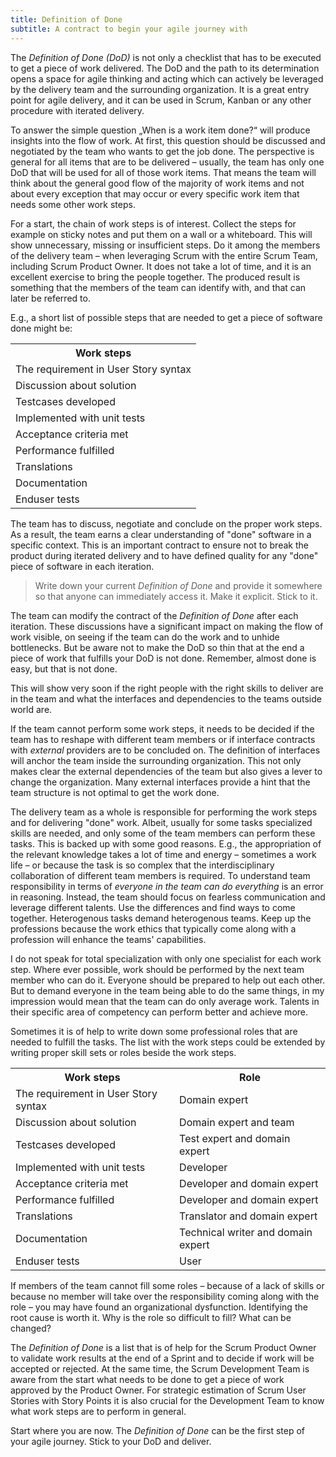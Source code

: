 ```yaml
---
title: Definition of Done
subtitle: A contract to begin your agile journey with
---
```


The _Definition of Done (DoD)_ is not only a checklist that has to be executed to get a piece of work delivered. The DoD and the path to its determination opens a space for agile thinking and acting which can actively be leveraged by the delivery team and the surrounding organization. It is a great entry point for agile delivery, and it can be used in Scrum, Kanban or any other procedure with iterated delivery.

To answer the simple question „When is a work item done?“ will produce insights into the flow of work. At first, this question should be discussed and negotiated by the team who wants to get the job done. The perspective is general for all items that are to be delivered – usually, the team has only one DoD that will be used for all of those work items. That means the team will think about the general good flow of the majority of work items and not about every exception that may occur or every specific work item that needs some other work steps.

For a start, the chain of work steps is of interest. Collect the steps for example on sticky notes and put them on a wall or a whiteboard. This will show unnecessary, missing or insufficient steps. Do it among the members of the delivery team – when leveraging Scrum with the entire Scrum Team, including Scrum Product Owner. It does not take a lot of time, and it is an excellent exercise to bring the people together. The produced result is something that the members of the team can identify with, and that can later be referred to.

E.g., a short list of possible steps that are needed to get a piece of software done might be:

<table>
<tr>
<th>Work steps</th>
</tr>
<tr>
<td>The requirement in User Story syntax</td>
</tr>
<tr>
<td>Discussion about solution</td>
</tr>
<tr>
<td>Testcases developed</td>
</tr>
<tr>
<td>Implemented with unit tests</td>
</tr>
<tr>
<td>Acceptance criteria met</td>
</tr>
<tr>
<td>Performance fulfilled</td>
</tr>
<tr>
<td>Translations</td>
</tr>
<tr>
<td>Documentation</td>
</tr>
<tr>
<td>Enduser tests</td>
</tr>
</table>

The team has to discuss, negotiate and conclude on the proper work steps. As a result, the team earns a clear understanding of "done" software in a specific context. This is an important contract to ensure not to break the product during iterated delivery and to have defined quality for any "done" piece of software in each iteration.

> Write down your current _Definition of Done_ and provide it somewhere so that anyone can immediately access it. Make it explicit. Stick to it.

The team can modify the contract of the _Definition of Done_ after each iteration. These discussions have a significant impact on making the flow of work visible, on seeing if the team can do the work and to unhide bottlenecks. But be aware not to make the DoD so thin that at the end a piece of work that fulfills your DoD is not done. Remember, almost done is easy, but that is not done.

This will show very soon if the right people with the right skills to deliver are in the team and what the interfaces and dependencies to the teams outside world are.

If the team cannot perform some work steps, it needs to be decided if the team has to reshape with different team members or if interface contracts with _external_ providers are to be concluded on. The definition of interfaces will anchor the team inside the surrounding organization. This not only makes clear the external dependencies of the team but also gives a lever to change the organization. Many external interfaces provide a hint that the team structure is not optimal to get the work done.

The delivery team as a whole is responsible for performing the work steps and for delivering "done" work. Albeit, usually for some tasks specialized skills are needed, and only some of the team members can perform these tasks. This is backed up with some good reasons. E.g., the appropriation of the relevant knowledge takes a lot of time and energy – sometimes a work life – or because the task is so complex that the interdisciplinary collaboration of different team members is required. To understand team responsibility in terms of _everyone in the team can do everything_ is an error in reasoning. Instead, the team should focus on fearless communication and leverage different talents. Use the differences and find ways to come together. Heterogenous tasks demand heterogenous teams. Keep up the professions because the work ethics that typically come along with a profession will enhance the teams' capabilities.

I do not speak for total specialization with only one specialist for each work step. Where ever possible, work should be performed by the next team member who can do it. Everyone should be prepared to help out each other. But to demand everyone in the team being able to do the same things, in my impression would mean that the team can do only average work. Talents in their specific area of competency can perform better and achieve more.

Sometimes it is of help to write down some professional roles that are needed to fulfill the tasks. The list with the work steps could be extended by writing proper skill sets or roles beside the work steps.

<table>
<tr>
<th>Work steps</th><th>Role</th>
</tr>
<tr>
<td>The requirement in User Story syntax</td><td>Domain expert</td>
</tr>
<tr>
<td>Discussion about solution</td><td>Domain expert and team</td>
</tr>
<tr>
<td>Testcases developed</td><td>Test expert and domain expert</td>
</tr>
<tr>
<td>Implemented with unit tests</td><td>Developer</td>
</tr>
<tr>
<td>Acceptance criteria met</td><td>Developer and domain expert</td>
</tr>
<tr>
<td>Performance fulfilled</td><td>Developer and domain expert</td>
</tr>
<tr>
<td>Translations</td><td>Translator and domain expert</td>
</tr>
<tr>
<td>Documentation</td><td>Technical writer and domain expert</td>
</tr>
<tr>
<td>Enduser tests</td><td>User</td>
</tr>
</table>

If members of the team cannot fill some roles – because of a lack of skills or because no member will take over the responsibility coming along with the role – you may have found an organizational dysfunction. Identifying the root cause is worth it. Why is the role so difficult to fill? What can be changed?

The _Definition of Done_ is a list that is of help for the Scrum Product Owner to validate work results at the end of a Sprint and to decide if work will be accepted or rejected. At the same time, the Scrum Development Team is aware from the start what needs to be done to get a piece of work approved by the Product Owner. For strategic estimation of Scrum User Stories with Story Points it is also crucial for the Development Team to know what work steps are to perform in general.

Start where you are now. The _Definition of Done_ can be the first step of your agile journey. Stick to your DoD and deliver.
